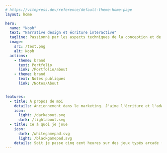 ```yaml
---
# https://vitepress.dev/reference/default-theme-home-page
layout: home

hero:
  name: "Noph"
  text: "Narrative design et écriture interactive"
  tagline: Passionné par les aspects techniques de la conception et de l'écriture d'expériences interactives
  image:
    src: /test.png
    alt: Noph
  actions:
    - theme: brand
      text: Portfolio
      link: /Portfolio/about
    - theme: brand
      text: Notes publiques
      link: /Notes/About


features:
  - title: À propos de moi
    details: Anciennement dans le marketing. J'aime l'écriture et l'adaptation d'une narration à des structures interactives et la glace au chocolat.
    icon: 
      light: /darkabout.svg
      dark: /lightabout.svg
  - title: Ce à quoi je joue
    icon: 
      dark: /whitegamepad.svg
      light: /blackgamepad.svg
    details: Soit je passe cinq cent heures sur des jeux typés arcade (Celeste, Spelunky, Risk of Rain) de façon éparpillée, soit je sacrifie mes nuits pour faire d'une traite (ou presque) des jeux narratifs comme Omori, Citizen Sleeper, ou OneShot. 
---
```


<script setup lang="ts">
import { onMounted } from 'vue'

onMounted(() => {

const $card = document.querySelector('.VPImage.image-src');
let bounds;

function rotateToMouse(e) {
  const mouseX = e.clientX;
  const mouseY = e.clientY;
  const leftX = mouseX - bounds.x;
  const topY = mouseY - bounds.y;
  const center = {
    x: leftX - 320/2,
    y: topY - 320/2
  }
  const distance = Math.sqrt(center.x**2 + center.y**2);
  
$card.style.transform = `
    translate(-50%,-50%)
    scale3d(1.2,1.2,1.2)
    rotate3d(
      ${center.y / 100 },
      ${-center.x / 100 },
      0,
      ${Math.log(distance) * 4}deg
    )
  `;

}

$card.addEventListener('mouseenter', () => {
  bounds = $card.getBoundingClientRect();
  document.addEventListener('mousemove', rotateToMouse);
});

$card.addEventListener('mouseleave', () => {
  document.removeEventListener('mousemove', rotateToMouse);
  $card.style.transform = '';

});


 $card.querySelector('.VPImage.image-src').style = `
    radial-gradient(
      circle at
      ${center.x * 2}px
      ${center.y * 2 }px,
      #ffffff55,
      #0000000f
    )
  `;


})
</script>